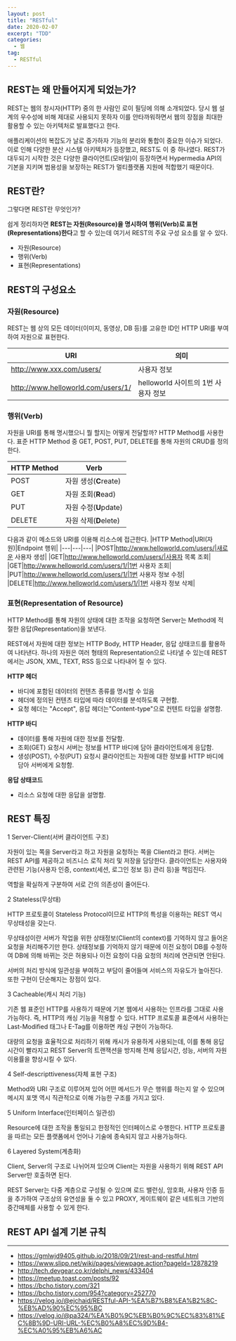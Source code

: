 ```yaml
---
layout: post
title: "RESTful"
date: 2020-02-07
excerpt: "TDD"
categories:
  - 웹
tag:
  - RESTful
---
```


## REST는 왜 만들어지게 되었는가?

REST는 웹의 창시자(HTTP) 중의 한 사람인 로이 필딩에 의해 소개되었다. 당시 웹 설계의 우수성에 비해 제대로 사용되지 못하자 이를 안타까워하면서 웹의 장점을 최대한 활용할 수 있는 아키텍처로 발표했다고 한다.

애플리케이션의 복잡도가 날로 증가하자 기능의 분리와 통합이 중요한 이슈가 되었다. 이로 인해 다양한 분산 시스템 아키텍처가 등장했고, REST도 이 중 하나였다. REST가 대두되기 시작한 것은 다양한 클라이언트(모바일)이 등장하면서 Hypermedia API의 기본을 지키며 범용성을 보장하는 REST가 멀티플랫폼 지원에 적합했기 때문이다.

## REST란?

그렇다면 REST란 무엇인가?

쉽게 정리하자면 **REST는 자원(Resource)을 명시하여 행위(Verb)로 표현(Representations)한다**고 할 수 있는데 여기서 REST의 주요 구성 요소를 알 수 있다.

* 자원(Resource)
* 행위(Verb)
* 표현(Representations)

## REST의 구성요소

### 자원(Resource)

REST는 웹 상의 모든 데이터(이미지, 동영상, DB 등)를 고유한 ID인 HTTP URI를 부여하여 자원으로 표현한다.

|URI|의미|
|---|---|
|http://www.xxx.com/users/| 사용자 정보|
|http://www.helloworld.com/users/1/| helloworld 사이트의 1번 사용자 정보|

### 행위(Verb)

자원을 URI를 통해 명시했으니 뭘 할지는 어떻게 전달할까? HTTP Method를 사용한다. 표준 HTTP Method 중 GET, POST, PUT, DELETE를 통해 자원의 CRUD를 정의한다.

|HTTP Method|Verb|
|---|---|
|POST|자원 생성(**C**reate)|
|GET|자원 조회(**R**ead)|
|PUT|자원 수정(**U**pdate)|
|DELETE|자원 삭제(**D**elete)|

다음과 같이 메소드와 URI를 이용해 리소스에 접근한다. 
|HTTP Method|URI(자원)|Endpoint 행위|
|---|---|---|
|POST|http://www.helloworld.com/users/|새로운 사용자 생성|
|GET|http://www.helloworld.com/users/|사용자 목록 조회|
|GET|http://www.helloworld.com/users/1/|1번 사용자 조회|
|PUT|http://www.helloworld.com/users/1/|1번 사용자 정보 수정|
|DELETE|http://www.helloworld.com/users/1/|1번 사용자 정보 삭제|

### 표현(Representation of Resource)

HTTP Method를 통해 자원의 상태에 대한 조작을 요청하면 Server는 Method에 적절한 응답(Representation)을 보낸다.

REST에서 자원에 대한 정보는 HTTP Body, HTTP Header, 응답 상태코드를 활용하여 나타낸다. 하나의 자원은 여러 형태의 Representation으로 나타낼 수 있는데 REST에서는 JSON, XML, TEXT, RSS 등으로 나타내어 질 수 있다.

**HTTP 헤더**
* 바디에 포함된 데이터의 컨텐츠 종류를 명시할 수 있음
* 헤더에 정의된 컨텐츠 타입에 따라 데이터를 분석하도록 구현함.
* 요청 헤더는 "Accept", 응답 헤더는"Content-type"으로 컨텐트 타입을 설명함.

**HTTP 바디**
* 데이터를 통해 자원에 대한 정보를 전달함.
* 조회(GET) 요청시 서버는 정보를 HTTP 바디에 담아 클라이언트에게 응답함.
* 생성(POST), 수정(PUT) 요청시 클라이언트는 자원에 대한 정보를 HTTP 바디에 담아 서버에게 요청함.

**응답 상태코드**
* 리소스 요청에 대한 응답을 설명함.

## REST 특징

1 Server-Client(서버 클라이언트 구조)

자원이 있는 쪽을 Server라고 하고 자원을 요청하는 쪽을 Client라고 한다. 서버는 REST API를 제공하고 비즈니스 로직 처리 및 저장을 담당한다. 클라이언트는 사용자와 관련된 기능(사용자 인증, context(세션, 로그인 정보 등) 관리 등)을 책임진다.

역할을 확실하게 구분하여 서로 간의 의존성이 줄어든다.

2 Stateless(무상태)

HTTP 프로토콜이 Stateless Protocol이므로 HTTP의 특성을 이용하는 REST 역시 무상태성을 갖는다.

무상태성이란 서버가 작업을 위한 상태정보(Client의 context)를 기억하지 않고 들어온 요청을 처리해주기만 한다. 상태정보를 기억하지 않기 때문에 이전 요청이 DB를 수정하여 DB에 의해 바뀌는 것은 허용되나 이전 요청이 다음 요청의 처리에 연관되면 안된다.

서버의 처리 방식에 일관성을 부여하고 부담이 줄어들며 서비스의 자유도가 높아진다. 또한 구현이 단순해지는 장점이 있다.

3 Cacheable(캐시 처리 기능)

기존 웹 표준인 HTTP를 사용하기 때문에 기본 웹에서 사용하는 인프라를 그대로 사용 가능하다. 즉, HTTP의 캐싱 기능을 적용할 수 있다. HTTP 프로토콜 표준에서 사용하는 Last-Modified 태그나 E-Tag를 이용하면 캐싱 구현이 가능하다.

대량의 요청을 효율적으로 처리하기 위해 캐시가 유용하게 사용되는데, 이를 통해 응답시간이 빨라지고 REST Server의 트랜잭션을 방지해 전체 응답시간, 성능, 서버의 자원 이용률을 향상시킬 수 있다.

4 Self-descripttiveness(자체 표현 구조)

Method와 URI 구조로 이루어져 있어 어떤 메서드가 무슨 행위를 하는지 알 수 있으며 메시지 포맷 역시 직관적으로 이해 가능한 구조를 가지고 있다.

5 Uniform Interface(인터페이스 일관성)

Resource에 대한 조작을 통일되고 한정적인 인터페이스로 수행한다. HTTP 프로토콜을 따르는 모든 플랫폼에서 언어나 기술에 종속되지 않고 사용가능하다. 

6 Layered System(계층화)

Client, Server의 구조로 나뉘어져 있으며 Client는 자원을 사용하기 위해 REST API Server만 호출하면 된다.

REST Server는 다중 계층으로 구성될 수 있으며 로드 밸런싱, 암호화, 사용자 인증 등을 추가하여 구조상의 유연성을 둘 수 있고 PROXY, 게이트웨이 같은 네트워크 기반의 중간매체를 사용할 수 있게 한다.

## REST API 설계 기본 규칙


---
* https://gmlwjd9405.github.io/2018/09/21/rest-and-restful.html
* https://www.slipp.net/wiki/pages/viewpage.action?pageId=12878219
* http://tech.devgear.co.kr/delphi_news/433404
* https://meetup.toast.com/posts/92
* https://bcho.tistory.com/321
* https://bcho.tistory.com/954?category=252770
* https://velog.io/@ejchaid/RESTful-API-%EA%B7%B8%EA%B2%8C-%EB%AD%90%EC%95%BC
* https://velog.io/@pa324/%EA%B0%9C%EB%B0%9C%EC%83%81%EC%8B%9D-URI-URL-%EC%B0%A8%EC%9D%B4-%EC%A0%95%EB%A6%AC
